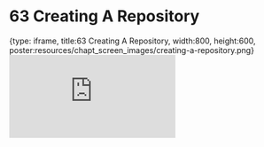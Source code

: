 # 63 Creating A Repository
 
{type: iframe, title:63 Creating A Repository, width:800, height:600, poster:resources/chapt_screen_images/creating-a-repository.png}
![](https://datatrail-jhu.github.io/DataTrail_ReOrg/no_toc/creating-a-repository.html)
 

 
